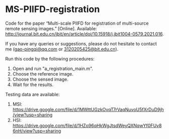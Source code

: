 # MS-PIIFD-registration
Code for the paper “Multi-scale PIIFD for registration of multi-source remote sensing images.” [Online]. Available: http://journal.bit.edu.cn/jbit/en/article/doi/10.15918/j.jbit1004-0579.2021.016.

If you have any queries or suggestions, please do not hesitate to contact me (gao-pingqi@qq.com or 3120205425@bit.edu.cn).

Run this code by the following procedures:

1. Open and run "a_registration_main.m".
2. Choose the reference image.
3. Choose the sensed image.
4. Wait for the results.


Testing data are available:

1. MSI: https://drive.google.com/file/d/1MWttUGzkOvqT7rVaqNuvoU5fXrDuD9jh/view?usp=sharing
2. HSI: https://drive.google.com/file/d/1HZo96qHkWgJtsdWeyQXNqwYf0FUv86nH/view?usp=sharing
